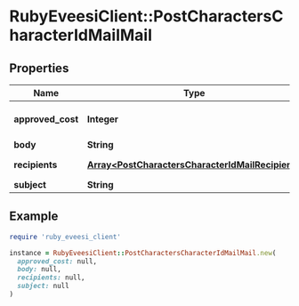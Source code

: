 # RubyEveesiClient::PostCharactersCharacterIdMailMail

## Properties

| Name | Type | Description | Notes |
| ---- | ---- | ----------- | ----- |
| **approved_cost** | **Integer** | approved_cost integer | [optional][default to 0] |
| **body** | **String** | body string |  |
| **recipients** | [**Array&lt;PostCharactersCharacterIdMailRecipient&gt;**](PostCharactersCharacterIdMailRecipient.md) | recipients array |  |
| **subject** | **String** | subject string |  |

## Example

```ruby
require 'ruby_eveesi_client'

instance = RubyEveesiClient::PostCharactersCharacterIdMailMail.new(
  approved_cost: null,
  body: null,
  recipients: null,
  subject: null
)
```

